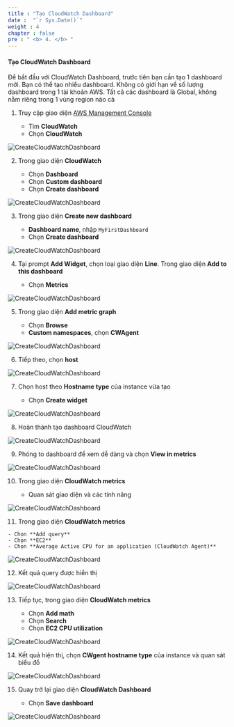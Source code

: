 ```yaml
---
title : "Tạo CloudWatch Dashboard"
date :  "`r Sys.Date()`" 
weight : 4
chapter : false
pre : " <b> 4. </b> "
---
```


#### Tạo CloudWatch Dashboard

Để bắt đầu với CloudWatch Dashboard, trước tiên bạn cần tạo 1 dashboard mới. Bạn có thể tạo nhiều dashboard. Không có giới hạn về số lượng dashboard trong 1 tài khoản AWS. Tất cả các dashboard là Global, không nằm riêng trong 1 vùng region nào cả


1. Truy cập giao diện [AWS Management Console](https://aws.amazon.com/console/)

   - Tìm **CloudWatch**
   - Chọn **CloudWatch**

![CreateCloudWatchDashboard](/images/6/0001.png?featherlight=false&width=90pc)

2. Trong giao diện **CloudWatch**

   - Chọn **Dashboard**
   - Chọn **Custom dashboard**
   - Chọn **Create dashboard**

![CreateCloudWatchDashboard](/images/6/0002.png?featherlight=false&width=90pc)

3. Trong giao diện **Create new dashboard**

   - **Dashboard name**, nhập ```MyFirstDashboard```
   - Chọn **Create dashboard**

![CreateCloudWatchDashboard](/images/6/0003.png?featherlight=false&width=90pc)

4. Tại prompt **Add Widget**, chọn loại giao diện **Line**. Trong giao diện **Add to this dashboard**

   - Chọn **Metrics**

![CreateCloudWatchDashboard](/images/6/0004.png?featherlight=false&width=90pc)

5. Trong giao diện **Add metric graph**

   - Chọn **Browse**
   - **Custom namespaces**, chọn **CWAgent**

![CreateCloudWatchDashboard](/images/6/0005.png?featherlight=false&width=90pc)

6. Tiếp theo, chọn **host**

![CreateCloudWatchDashboard](/images/6/0006.png?featherlight=false&width=90pc)

7. Chọn host theo **Hostname type** của instance vừa tạo

   - Chọn **Create widget**

![CreateCloudWatchDashboard](/images/6/0007.png?featherlight=false&width=90pc)

8. Hoàn thành tạo dashboard CloudWatch

![CreateCloudWatchDashboard](/images/6/0009.png?featherlight=false&width=90pc)

9. Phóng to dashboard để xem dễ dàng và chọn **View in metrics**

![CreateCloudWatchDashboard](/images/6/00010.png?featherlight=false&width=90pc)

10. Trong giao diện **CloudWatch metrics**

    - Quan sát giao diện và các tính năng

![CreateCloudWatchDashboard](/images/6/00011.png?featherlight=false&width=90pc)

11.  Trong giao diện **CloudWatch metrics**

    - Chọn **Add query**
    - Chọn **EC2**
    - Chọn **Average Active CPU for an application (CloudWatch Agent)**

![CreateCloudWatchDashboard](/images/6/00012.png?featherlight=false&width=90pc)

12.  Kết quả query được hiển thị

![CreateCloudWatchDashboard](/images/6/00013.png?featherlight=false&width=90pc)

13. Tiếp tục, trong giao diện **CloudWatch metrics**

    - Chọn **Add math**
    - Chọn **Search**
    - Chọn **EC2 CPU utilization**

![CreateCloudWatchDashboard](/images/6/00014.png?featherlight=false&width=90pc)

14.  Kết quả hiện thị, chọn **CWgent hostname type** của instance và quan sát biểu đồ

![CreateCloudWatchDashboard](/images/6/00015.png?featherlight=false&width=90pc)

15. Quay trở lại giao diện **CloudWatch Dashboard**

    - Chọn **Save dashboard**

![CreateCloudWatchDashboard](/images/6/00016.png?featherlight=false&width=90pc)

